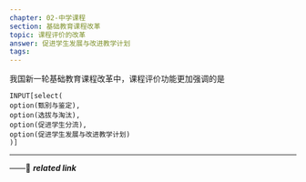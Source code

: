 ```yaml
---
chapter: 02-中学课程
section: 基础教育课程改革
topic: 课程评价的改革
answer: 促进学生发展与改进教学计划
tags:
---
```


我国新一轮基础教育课程改革中，课程评价功能更加强调的是

```meta-bind
INPUT[select(
option(甄别与鉴定),
option(选拔与淘汰),
option(促进学生分流),
option(促进学生发展与改进教学计划)
)]
```

---
——🔗 ***related link***